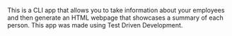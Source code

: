 
This is a CLI app that allows you to take information about your employees and then generate an HTML webpage that showcases a summary of each person. This app was made using Test Driven Development.